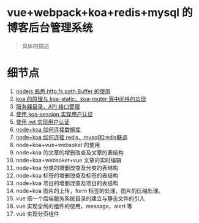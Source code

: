 # vue+webpack+koa+redis+mysql 的博客后台管理系统

> 具体的描述

# 细节点

1. [nodejs 熟悉,http,fs,path,Buffer 的使用](https://github.com/dirkhe1051931999/hjBlog/blob/master/blog-management/lessons/01.md)
2. [koa 的原理与 koa-static、koa-router 等中间件的实现](https://github.com/dirkhe1051931999/hjBlog/blob/master/blog-management/lessons/02.md)
3. [服务器目录，API 接口管理](https://github.com/dirkhe1051931999/hjBlog/blob/master/blog-management/lessons/03.md)
4. [使用 koa-session 实现用户认证](https://github.com/dirkhe1051931999/hjBlog/blob/master/blog-management/lessons/04.md)
5. [使用 jwt 实现用户认证](https://github.com/dirkhe1051931999/hjBlog/blob/master/blog-management/lessons/05.md)
6. [node+koa 如何连接数据库](https://github.com/dirkhe1051931999/hjBlog/blob/master/blog-management/lessons/06.md)
7. [node+koa 如何连接 redis，mysql和redis联调](https://github.com/dirkhe1051931999/hjBlog/blob/master/blog-management/lessons/07.md)
8. node+koa+vue+websoket 的使用
9. node+koa 的文章的增删改查及文章的表结构
10. node+koa+websoket+vue 文章的实时编辑
11. node+koa 分类的增删改查及分类的表结构
12. node+koa 标签的增删改查及标签的表结构
13. node+koa 项目的增删改查及项目的表结构
14. node+koa 图片的上传，form 标签的处理，图片的压缩处理。
15. vue 搭一个后端服务系统目录的建立与静态文件的引入
16. vue 实现全局的组件的使用，message，alert 等
17. vue 实现分页组件
